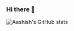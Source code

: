 ### Hi there 👋

![Aashish's GitHub stats](https://github-readme-stats.vercel.app/api?username=aashishshrestha122&show_icons=true&bg_color=00000000)
